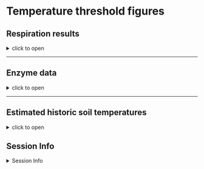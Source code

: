 Temperature threshold figures
================

## Respiration results

<details>
<summary>
click to open
</summary>

<img src="Temperature_threshold_figures_files/figure-gfm/unnamed-chunk-1-1.png" width="100%" /><img src="Temperature_threshold_figures_files/figure-gfm/unnamed-chunk-1-2.png" width="100%" />

</details>

------------------------------------------------------------------------

## Enzyme data

<details>
<summary>
click to open
</summary>
<details>
<summary>
click to open
</summary>
![](Temperature_threshold_figures_files/figure-gfm/unnamed-chunk-2-1.png)<!-- -->![](Temperature_threshold_figures_files/figure-gfm/unnamed-chunk-2-2.png)<!-- -->![](Temperature_threshold_figures_files/figure-gfm/unnamed-chunk-2-3.png)<!-- -->
</details>

### Enzyme metrics

<details>
<summary>
click to open
</summary>

<img src="Temperature_threshold_figures_files/figure-gfm/unnamed-chunk-3-1.png" width="50%" />

## With only controls

<img src="Temperature_threshold_figures_files/figure-gfm/unnamed-chunk-4-1.png" width="100%" />

## With Color and All data

<img src="Temperature_threshold_figures_files/figure-gfm/unnamed-chunk-5-1.png" width="100%" /><img src="Temperature_threshold_figures_files/figure-gfm/unnamed-chunk-5-2.png" width="100%" /><img src="Temperature_threshold_figures_files/figure-gfm/unnamed-chunk-5-3.png" width="100%" /><img src="Temperature_threshold_figures_files/figure-gfm/unnamed-chunk-5-4.png" width="100%" />

</details>
</details>

------------------------------------------------------------------------

## Estimated historic soil temperatures

<details>
<summary>
click to open
</summary>
<img src="Temperature_threshold_figures_files/figure-gfm/unnamed-chunk-6-1.png" width="100%" /><img src="Temperature_threshold_figures_files/figure-gfm/unnamed-chunk-6-2.png" width="100%" /><img src="Temperature_threshold_figures_files/figure-gfm/unnamed-chunk-6-3.png" width="100%" /><img src="Temperature_threshold_figures_files/figure-gfm/unnamed-chunk-6-4.png" width="100%" /><img src="Temperature_threshold_figures_files/figure-gfm/unnamed-chunk-6-5.png" width="100%" /><img src="Temperature_threshold_figures_files/figure-gfm/unnamed-chunk-6-6.png" width="100%" />
</details>

## Session Info

<details>
<summary>
Session Info
</summary>

Date run: 2024-04-23

    ## R version 4.3.2 (2023-10-31 ucrt)
    ## Platform: x86_64-w64-mingw32/x64 (64-bit)
    ## Running under: Windows 11 x64 (build 22631)
    ## 
    ## Matrix products: default
    ## 
    ## 
    ## locale:
    ## [1] LC_COLLATE=English_United States.utf8 
    ## [2] LC_CTYPE=English_United States.utf8   
    ## [3] LC_MONETARY=English_United States.utf8
    ## [4] LC_NUMERIC=C                          
    ## [5] LC_TIME=English_United States.utf8    
    ## 
    ## time zone: America/Los_Angeles
    ## tzcode source: internal
    ## 
    ## attached base packages:
    ## [1] grid      stats     graphics  grDevices utils     datasets  methods  
    ## [8] base     
    ## 
    ## other attached packages:
    ##  [1] lsmeans_2.30-0    emmeans_1.10.0    gridExtra_2.3     cowplot_1.1.1    
    ##  [5] agricolae_1.3-7   doBy_4.6.20       ggpubr_0.6.0      pracma_2.4.4     
    ##  [9] reshape2_1.4.4    ggbiplot_0.55     scales_1.3.0      plyr_1.8.9       
    ## [13] vegan_2.6-4       lattice_0.21-9    permute_0.9-7     lubridate_1.9.3  
    ## [17] forcats_1.0.0     stringr_1.5.1     dplyr_1.1.4       purrr_1.0.2      
    ## [21] readr_2.1.4       tidyr_1.3.0       tibble_3.2.1      ggplot2_3.4.4    
    ## [25] tidyverse_2.0.0   tarchetypes_0.7.9 targets_1.3.2    
    ## 
    ## loaded via a namespace (and not attached):
    ##  [1] tidyselect_1.2.0      farver_2.1.1          fastmap_1.1.1        
    ##  [4] digest_0.6.33         base64url_1.4         timechange_0.2.0     
    ##  [7] estimability_1.5      lifecycle_1.0.4       Deriv_4.1.3          
    ## [10] cluster_2.1.4         processx_3.8.2        magrittr_2.0.3       
    ## [13] compiler_4.3.2        rlang_1.1.2           tools_4.3.2          
    ## [16] igraph_1.5.1          utf8_1.2.4            yaml_2.3.7           
    ## [19] data.table_1.14.8     knitr_1.45            ggsignif_0.6.4       
    ## [22] labeling_0.4.3        abind_1.4-5           withr_2.5.2          
    ## [25] fansi_1.0.5           AlgDesign_1.2.1       xtable_1.8-4         
    ## [28] colorspace_2.1-0      MASS_7.3-60           cli_3.6.1            
    ## [31] mvtnorm_1.2-4         rmarkdown_2.25        generics_0.1.3       
    ## [34] rstudioapi_0.15.0     tzdb_0.4.0            splines_4.3.2        
    ## [37] parallel_4.3.2        vctrs_0.6.4           Matrix_1.6-1.1       
    ## [40] carData_3.0-5         car_3.1-2             callr_3.7.3          
    ## [43] hms_1.1.3             rstatix_0.7.2         glue_1.6.2           
    ## [46] codetools_0.2-19      ps_1.7.5              stringi_1.8.2        
    ## [49] gtable_0.3.4          munsell_0.5.0         pillar_1.9.0         
    ## [52] htmltools_0.5.7       R6_2.5.1              microbenchmark_1.4.10
    ## [55] evaluate_0.23         highr_0.10            backports_1.4.1      
    ## [58] broom_1.0.5           Rcpp_1.0.11           nlme_3.1-163         
    ## [61] mgcv_1.9-0            xfun_0.41             fs_1.6.3             
    ## [64] pkgconfig_2.0.3

</details>
